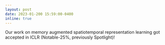 ```yaml
---
layout: post
date: 2023-01-200 15:59:00-0400
inline: true
---
```


Our work on memory augmented spatiotemporal representation learning got accepted in ICLR (Notable-25%, previously Spotlight)!
